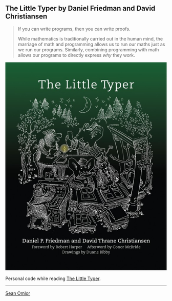 ## The Little Typer by Daniel Friedman and David Christiansen

> If you can write programs, then you can write proofs.
>
> While mathematics is traditionally carried out in the human mind, the marriage of math and programming allows us to run our maths just as we run our programs. Similarly, combining programming with math allows our programs to directly express _why_ they work.

[![book cover](cover.jpg)](https://www.amazon.com/gp/product/0262536439)

Personal code while reading [The Little Typer](https://www.amazon.com/gp/product/0262536439).

---
[Sean Omlor](http://seanomlor.com)
